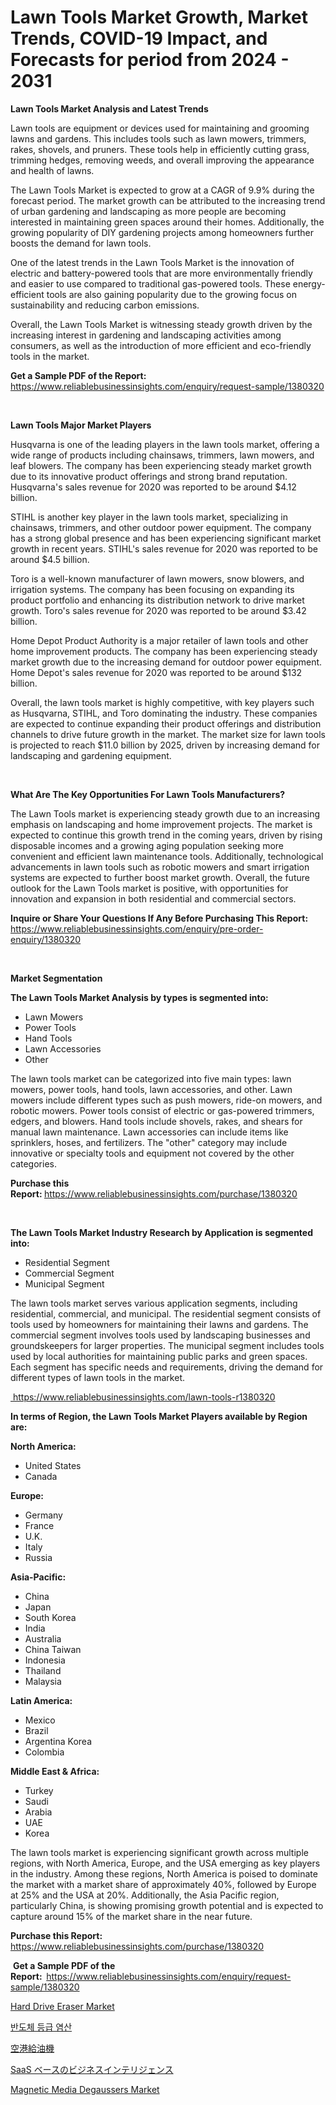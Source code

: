 <p><h1>Lawn Tools Market Growth, Market Trends, COVID-19 Impact, and Forecasts for period from 2024 - 2031</h1></p><p><strong>Lawn Tools Market Analysis and Latest Trends</strong></p>
<p><p>Lawn tools are equipment or devices used for maintaining and grooming lawns and gardens. This includes tools such as lawn mowers, trimmers, rakes, shovels, and pruners. These tools help in efficiently cutting grass, trimming hedges, removing weeds, and overall improving the appearance and health of lawns.</p><p>The Lawn Tools Market is expected to grow at a CAGR of 9.9% during the forecast period. The market growth can be attributed to the increasing trend of urban gardening and landscaping as more people are becoming interested in maintaining green spaces around their homes. Additionally, the growing popularity of DIY gardening projects among homeowners further boosts the demand for lawn tools.</p><p>One of the latest trends in the Lawn Tools Market is the innovation of electric and battery-powered tools that are more environmentally friendly and easier to use compared to traditional gas-powered tools. These energy-efficient tools are also gaining popularity due to the growing focus on sustainability and reducing carbon emissions.</p><p>Overall, the Lawn Tools Market is witnessing steady growth driven by the increasing interest in gardening and landscaping activities among consumers, as well as the introduction of more efficient and eco-friendly tools in the market.</p></p>
<p><strong>Get a Sample PDF of the Report:&nbsp;</strong> <a href="https://www.reliablebusinessinsights.com/enquiry/request-sample/1380320">https://www.reliablebusinessinsights.com/enquiry/request-sample/1380320</a></p>
<p>&nbsp;</p>
<p><strong>Lawn Tools Major Market Players</strong></p>
<p><p>Husqvarna is one of the leading players in the lawn tools market, offering a wide range of products including chainsaws, trimmers, lawn mowers, and leaf blowers. The company has been experiencing steady market growth due to its innovative product offerings and strong brand reputation. Husqvarna's sales revenue for 2020 was reported to be around $4.12 billion.</p><p>STIHL is another key player in the lawn tools market, specializing in chainsaws, trimmers, and other outdoor power equipment. The company has a strong global presence and has been experiencing significant market growth in recent years. STIHL's sales revenue for 2020 was reported to be around $4.5 billion.</p><p>Toro is a well-known manufacturer of lawn mowers, snow blowers, and irrigation systems. The company has been focusing on expanding its product portfolio and enhancing its distribution network to drive market growth. Toro's sales revenue for 2020 was reported to be around $3.42 billion.</p><p>Home Depot Product Authority is a major retailer of lawn tools and other home improvement products. The company has been experiencing steady market growth due to the increasing demand for outdoor power equipment. Home Depot's sales revenue for 2020 was reported to be around $132 billion.</p><p>Overall, the lawn tools market is highly competitive, with key players such as Husqvarna, STIHL, and Toro dominating the industry. These companies are expected to continue expanding their product offerings and distribution channels to drive future growth in the market. The market size for lawn tools is projected to reach $11.0 billion by 2025, driven by increasing demand for landscaping and gardening equipment.</p></p>
<p>&nbsp;</p>
<p><strong>What Are The Key Opportunities For Lawn Tools Manufacturers?</strong></p>
<p><p>The Lawn Tools market is experiencing steady growth due to an increasing emphasis on landscaping and home improvement projects. The market is expected to continue this growth trend in the coming years, driven by rising disposable incomes and a growing aging population seeking more convenient and efficient lawn maintenance tools. Additionally, technological advancements in lawn tools such as robotic mowers and smart irrigation systems are expected to further boost market growth. Overall, the future outlook for the Lawn Tools market is positive, with opportunities for innovation and expansion in both residential and commercial sectors.</p></p>
<p><strong>Inquire or Share Your Questions If Any Before Purchasing This Report:</strong> <a href="https://www.reliablebusinessinsights.com/enquiry/pre-order-enquiry/1380320">https://www.reliablebusinessinsights.com/enquiry/pre-order-enquiry/1380320</a></p>
<p>&nbsp;</p>
<p><strong>Market Segmentation</strong></p>
<p><strong>The Lawn Tools Market Analysis by types is segmented into:</strong></p>
<p><ul><li>Lawn Mowers</li><li>Power Tools</li><li>Hand Tools</li><li>Lawn Accessories</li><li>Other</li></ul></p>
<p><p>The lawn tools market can be categorized into five main types: lawn mowers, power tools, hand tools, lawn accessories, and other. Lawn mowers include different types such as push mowers, ride-on mowers, and robotic mowers. Power tools consist of electric or gas-powered trimmers, edgers, and blowers. Hand tools include shovels, rakes, and shears for manual lawn maintenance. Lawn accessories can include items like sprinklers, hoses, and fertilizers. The "other" category may include innovative or specialty tools and equipment not covered by the other categories.</p></p>
<p><strong>Purchase this Report:&nbsp;</strong><a href="https://www.reliablebusinessinsights.com/purchase/1380320">https://www.reliablebusinessinsights.com/purchase/1380320</a></p>
<p>&nbsp;</p>
<p><strong>The Lawn Tools Market Industry Research by Application is segmented into:</strong></p>
<p><ul><li>Residential Segment</li><li>Commercial Segment</li><li>Municipal Segment</li></ul></p>
<p><p>The lawn tools market serves various application segments, including residential, commercial, and municipal. The residential segment consists of tools used by homeowners for maintaining their lawns and gardens. The commercial segment involves tools used by landscaping businesses and groundskeepers for larger properties. The municipal segment includes tools used by local authorities for maintaining public parks and green spaces. Each segment has specific needs and requirements, driving the demand for different types of lawn tools in the market.</p></p>
<p><a href="https://www.reliablebusinessinsights.com/lawn-tools-r1380320">&nbsp;https://www.reliablebusinessinsights.com/lawn-tools-r1380320</a></p>
<p><strong>In terms of Region, the Lawn Tools Market Players available by Region are:</strong></p>
<p>
    <p> <strong> North America: </strong>
        <ul>
            <li>United States</li>
            <li>Canada</li>
        </ul>
        </p> 
    <p> <strong> Europe: </strong>
        <ul>
            <li>Germany</li>
            <li>France</li>
            <li>U.K.</li>
            <li>Italy</li>
            <li>Russia</li>
        </ul>
        </p> 
    <p> <strong> Asia-Pacific: </strong>
        <ul>
            <li>China</li>
            <li>Japan</li>
            <li>South Korea</li>
            <li>India</li>
            <li>Australia</li>
            <li>China Taiwan</li>
            <li>Indonesia</li>
            <li>Thailand</li>
            <li>Malaysia</li>
        </ul>
        </p> 
    <p> <strong> Latin America: </strong>
        <ul>
            <li>Mexico</li>
            <li>Brazil</li>
            <li>Argentina Korea</li>
            <li>Colombia</li>
        </ul>
        </p> 
    <p> <strong> Middle East & Africa: </strong>
        <ul>
            <li>Turkey</li>
            <li>Saudi</li>
            <li>Arabia</li>
            <li>UAE</li>
            <li>Korea</li>
        </ul>
    </p>
    </p>
<p><p>The lawn tools market is experiencing significant growth across multiple regions, with North America, Europe, and the USA emerging as key players in the industry. Among these regions, North America is poised to dominate the market with a market share of approximately 40%, followed by Europe at 25% and the USA at 20%. Additionally, the Asia Pacific region, particularly China, is showing promising growth potential and is expected to capture around 15% of the market share in the near future.</p></p>
<p><strong>Purchase this Report: </strong><a href="https://www.reliablebusinessinsights.com/purchase/1380320">https://www.reliablebusinessinsights.com/purchase/1380320</a></p>
<p>&nbsp;<strong>Get a Sample PDF of the Report:&nbsp;&nbsp;</strong><a href="https://www.reliablebusinessinsights.com/enquiry/request-sample/1380320">https://www.reliablebusinessinsights.com/enquiry/request-sample/1380320</a></p>
<p><strong></strong></p>
<p><p><a href="https://github.com/riwar777/Market-Research-Report-List-1/blob/main/hard-drive-eraser-market.md">Hard Drive Eraser Market</a></p><p><a href="https://github.com/tukangkrupk/Market-Research-Report-List-1/blob/main/8133904171170.md">반도체 등급 염산</a></p><p><a href="https://medium.com/@diegoskiles2023/%E6%AC%A1%E3%81%AE%E6%96%87%E3%82%92%E6%97%A5%E6%9C%AC%E8%AA%9E%E3%81%AB%E7%BF%BB%E8%A8%B3%E3%81%97%E3%81%A6%E3%81%8F%E3%81%A0%E3%81%95%E3%81%84-2024%E5%B9%B4%E3%81%8B%E3%82%892031%E5%B9%B4%E3%81%BE%E3%81%A7%E3%81%AE%E6%9C%9F%E9%96%93%E3%81%AB%E4%BA%88%E6%B8%AC%E3%81%95%E3%82%8C%E3%82%8B%E5%9C%B0%E5%9F%9F%E5%88%A5-%E7%AB%B6%E4%BA%89%E6%88%A6%E7%95%A5%E3%81%AB%E3%82%88%E3%82%8B%E3%82%B0%E3%83%AD%E3%83%BC%E3%83%90%E3%83%AB%E7%A9%BA%E6%B8%AF%E7%B5%A6%E6%B2%B9%E6%A5%AD%E7%95%8C%E3%81%AE%E5%B8%82%E5%A0%B4%E8%A6%8F%E6%A8%A1%E3%81%8A%E3%82%88%E3%81%B3%E5%B8%82%E5%A0%B4%E3%83%88%E3%83%AC%E3%83%B3%E3%83%89%E5%88%86%E6%9E%90-31a917929008">空港給油機</a></p><p><a href="https://github.com/FredaJerde/Market-Research-Report-List-1/blob/main/2703864159635.md">SaaS ベースのビジネスインテリジェンス</a></p><p><a href="https://github.com/AKSHATREPORTPRIME/Market-Research-Report-List-5/blob/main/magnetic-media-degaussers-market.md">Magnetic Media Degaussers Market</a></p></p>
